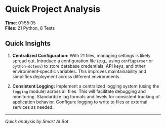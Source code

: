 # Quick Project Analysis

**Time**: 01:55:05  
**Files**: 21 Python, 8 Tests

## Quick Insights

1. **Centralized Configuration:** With 21 files, managing settings is likely spread out. Introduce a configuration file (e.g., using `configparser` or `python-dotenv`) to store database credentials, API keys, and other environment-specific variables. This improves maintainability and simplifies deployment across different environments.

2. **Consistent Logging:** Implement a centralized logging system (using the `logging` module) across all files. This will facilitate debugging and monitoring. Standardize log formats and levels for consistent tracking of application behavior. Configure logging to write to files or external services as needed.


---
*Quick analysis by Smart AI Bot*
